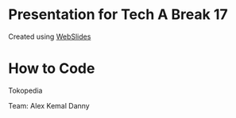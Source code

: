 # Presentation for Tech A Break 17

Created using [WebSlides](https://github.com/jlantunez/webslides/)

# How to Code
Tokopedia

Team: 
Alex
Kemal
Danny
